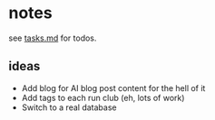 # notes
see [tasks.md](tasks.md) for todos.

## ideas
- Add blog for AI blog post content for the hell of it
- Add tags to each run club (eh, lots of work)
- Switch to a real database 
